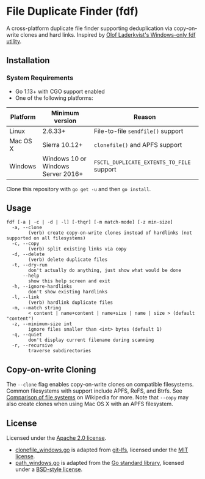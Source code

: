 # File Duplicate Finder (fdf)

A cross-platform duplicate file finder supporting deduplication via copy-on-write clones and hard links. Inspired by [Olof Laderkvist's Windows-only fdf utility](http://www.ltr-data.se/opencode.html/).

## Installation
### System Requirements

* Go 1.13+ with CGO support enabled
* One of the following platforms:

| Platform | Minimum version | Reason |
|---|---|---|
| Linux | 2.6.33+ | File-to-file `sendfile()` support |
| Mac OS X | Sierra 10.12+ | `clonefile()` and APFS support |
| Windows | Windows 10 or Windows Server 2016+ | `FSCTL_DUPLICATE_EXTENTS_TO_FILE` support |

Clone this repository with `go get -u` and then `go install`.

## Usage
```
fdf [-a | -c | -d | -l] [-thqr] [-m match-mode] [-z min-size]
  -a, --clone
    	(verb) create copy-on-write clones instead of hardlinks (not supported on all filesystems)
  -c, --copy
    	(verb) split existing links via copy
  -d, --delete
    	(verb) delete duplicate files
  -t, --dry-run
    	don't actually do anything, just show what would be done
      --help
    	show this help screen and exit
  -h, --ignore-hardlinks
    	don't show existing hardlinks
  -l, --link
    	(verb) hardlink duplicate files
  -m, --match string
    	< content | name+content | name+size | name | size > (default "content")
  -z, --minimum-size int
    	ignore files smaller than <int> bytes (default 1)
  -q, --quiet
    	don't display current filename during scanning
  -r, --recursive
    	traverse subdirectories
```

## Copy-on-write Cloning

The `--clone` flag enables copy-on-write clones on compatible filesystems. Common filesystems with support include APFS, ReFS, and Btrfs. See [Comparison of file systems](https://en.wikipedia.org/wiki/Comparison_of_file_systems) on Wikipedia for more. Note that `--copy` may also create clones when using Mac OS X with an APFS filesystem.

## License

Licensed under the [Apache 2.0 license](LICENSE).

* [clonefile_windows.go](clonefile_windows.go) is adapted from [git-lfs](https://github.com/git-lfs/git-lfs/blob/285eebdddf3a47e83d3cc457397b2bcc798cf935/tools/util_windows.go), licensed under the [MIT license](LICENSE-git-lfs.md).
* [path_windows.go](path_windows.go) is adapted from the [Go standard library](https://github.com/golang/go/blob/b86e76681366447798c94abb959bb60875bcc856/src/os/path_windows.go), licensed under a [BSD-style license](LICENSE-golang).

